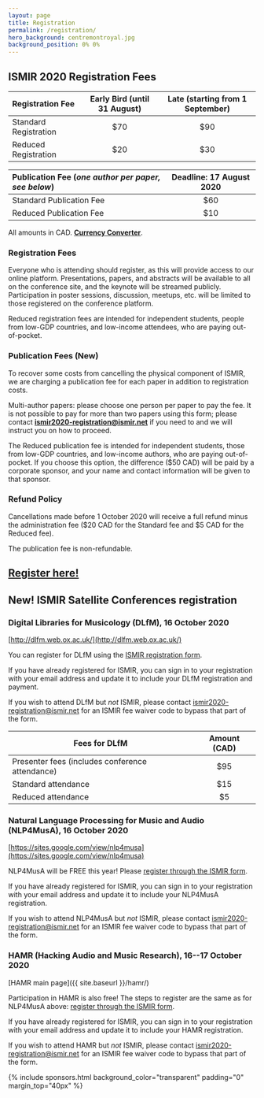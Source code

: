 ```yaml
---
layout: page
title: Registration
permalink: /registration/
hero_background: centremontroyal.jpg
background_position: 0% 0%
---
```


## ISMIR 2020 Registration Fees

| Registration Fee                                     | Early Bird (until 31 August)      | Late (starting from 1 September)           |
|:-----------------------------------------------------|:---------------------------------:|:------------------------------------------:|
| Standard Registration                                | $70                               | $90                                        |
| Reduced Registration                                 | $20                               | $30                                        |

| Publication Fee (*one author per paper, see below*)  | Deadline: 17 August 2020                               |
|:-----------------------------------------------------|:------------------------------------------------------:|
| Standard Publication Fee                             | $60                                                    |
| Reduced Publication Fee                              | $10                                                    |

All amounts in CAD. **[Currency Converter](https://www.bankofcanada.ca/rates/exchange/currency-converter/)**.

### Registration Fees

Everyone who is attending should register, as this will provide access to our online platform. Presentations, papers, and abstracts will be available to all on the conference site, and the keynote will be streamed publicly. Participation in poster sessions, discussion, meetups, etc. will be limited to those registered on the conference platform.

Reduced registration fees are intended for independent students, people from low-GDP countries, and low-income attendees, who are paying out-of-pocket.

### Publication Fees (New)

To recover some costs from cancelling the physical component of ISMIR, we are charging a publication fee for each paper in addition to registration costs.

Multi-author papers: please choose one person per paper to pay the fee. It is not possible to pay for more than two papers using this form; please contact **[ismir2020-registration@ismir.net](mailto:ismir2020-registration@ismir.net)** if you need to and we will instruct you on how to proceed.

The Reduced publication fee is intended for independent students, those from low-GDP countries, and low-income authors, who are paying out-of-pocket. If you choose this option, the difference ($50 CAD) will be paid by a corporate sponsor, and your name and contact information will be given to that sponsor.

### Refund Policy

Cancellations made before 1 October 2020 will receive a full refund minus the administration fee ($20 CAD for the Standard fee and $5 CAD for the Reduced fee).

The publication fee is non-refundable.

## [Register here!](https://fourwav.es/ISMIR-2020/registration)

## New! ISMIR Satellite Conferences registration

### Digital Libraries for Musicology (DLfM), 16 October 2020

[http://dlfm.web.ox.ac.uk/](http://dlfm.web.ox.ac.uk/)

You can register for DLfM using the [ISMIR registration form](https://fourwav.es/ISMIR-2020/registration).

If you have already registered for ISMIR, you can sign in to your registration with your email address and update it to include your DLfM registration and payment.

If you wish to attend DLfM but *not* ISMIR, please contact [ismir2020-registration@ismir.net](mailto:ismir2020-registration@ismir.net) for an ISMIR fee waiver code to bypass that part of the form.

| Fees for DLfM                                   | Amount (CAD) |
|-------------------------------------------------|:------------:|
| Presenter fees (includes conference attendance) | $95          |
| Standard attendance                             | $15          |
| Reduced attendance                              | $5           |

### Natural Language Processing for Music and Audio (NLP4MusA), 16 October 2020

[https://sites.google.com/view/nlp4musa](https://sites.google.com/view/nlp4musa)

NLP4MusA will be FREE this year! Please [register through the ISMIR form](https://fourwav.es/ISMIR-2020/registration).

If you have already registered for ISMIR, you can sign in to your registration with your email address and update it to include your NLP4MusA registration.

If you wish to attend NLP4MusA but *not* ISMIR, please contact [ismir2020-registration@ismir.net](mailto:ismir2020-registration@ismir.net) for an ISMIR fee waiver code to bypass that part of the form.

### HAMR (Hacking Audio and Music Research), 16--17 October 2020

[HAMR main page]({{ site.baseurl }}/hamr/)

Participation in HAMR is also free! The steps to register are the same as for NLP4MusA above: [register through the ISMIR form](https://fourwav.es/ISMIR-2020/registration).

If you have already registered for ISMIR, you can sign in to your registration with your email address and update it to include your HAMR registration.

If you wish to attend HAMR but *not* ISMIR, please contact [ismir2020-registration@ismir.net](mailto:ismir2020-registration@ismir.net) for an ISMIR fee waiver code to bypass that part of the form.

{% include sponsors.html background_color="transparent" padding="0" margin_top="40px" %}
